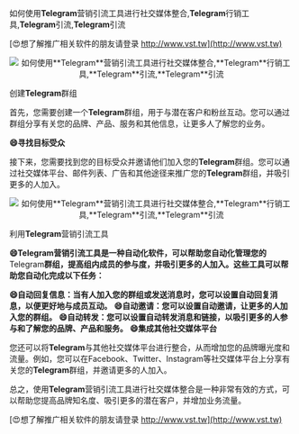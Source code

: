 如何使用**Telegram**营销引流工具进行社交媒体整合,**Telegram**行销工具,**Telegram**引流,**Telegram**引流

[😍想了解推广相关软件的朋友请登录 http://www.vst.tw](http://www.vst.tw)

 <center><img src="https://vst.tw/MP4/tuiguang/png/5.png" alt="如何使用**Telegram**营销引流工具进行社交媒体整合,**Telegram**行销工具,**Telegram**引流,**Telegram**引流"></center>

创建**Telegram**群组

首先，您需要创建一个**Telegram**群组，用于与潜在客户和粉丝互动。您可以通过群组分享有关您的品牌、产品、服务和其他信息，让更多人了解您的业务。

**😄寻找目标受众**

接下来，您需要找到您的目标受众并邀请他们加入您的**Telegram**群组。您可以通过社交媒体平台、邮件列表、广告和其他途径来推广您的**Telegram**群组，并吸引更多的人加入。

 <center><img src="https://vst.tw/MP4/tuiguang/png/2.png" alt="如何使用**Telegram**营销引流工具进行社交媒体整合,**Telegram**行销工具,**Telegram**引流,**Telegram**引流"></center>

利用**Telegram**营销引流工具

**😄**Telegram**营销引流工具是一种自动化软件，可以帮助您自动化管理您的**Telegram**群组，提高组内成员的参与度，并吸引更多的人加入。这些工具可以帮助您自动化完成以下任务：**

**😄自动回复信息：当有人加入您的群组或发送消息时，您可以设置自动回复消息，以便更好地与成员互动。**
**😄自动邀请：您可以设置自动邀请，让更多的人加入您的群组。**
**😄自动转发：您可以设置自动转发消息和链接，以吸引更多的人参与和了解您的品牌、产品和服务。**
**😄集成其他社交媒体平台**

您还可以将**Telegram**与其他社交媒体平台进行整合，从而增加您的品牌曝光度和流量。例如，您可以在Facebook、Twitter、Instagram等社交媒体平台上分享有关您的**Telegram**群组，并邀请更多的人加入。

总之，使用**Telegram**营销引流工具进行社交媒体整合是一种非常有效的方式，可以帮助您提高品牌知名度、吸引更多的潜在客户，并增加业务流量。

[😍想了解推广相关软件的朋友请登录 http://www.vst.tw](http://www.vst.tw)



